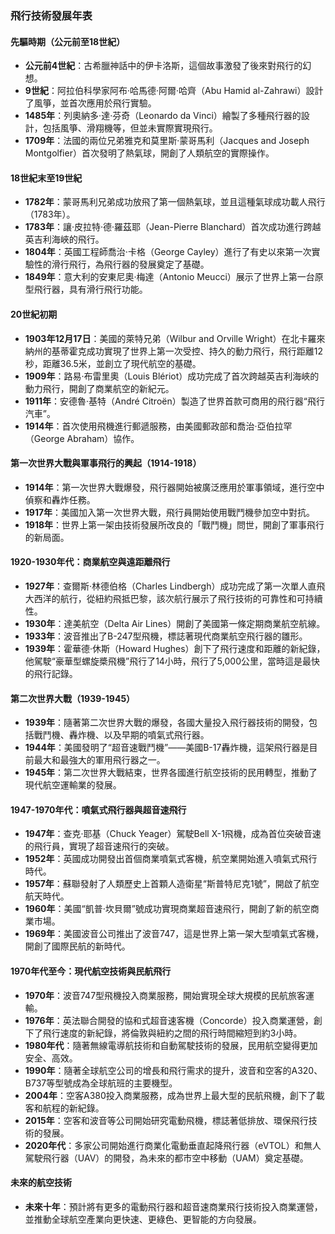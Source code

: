 ### 飛行技術發展年表

#### 先驅時期（公元前至18世紀）
- **公元前4世紀**：古希臘神話中的伊卡洛斯，這個故事激發了後來對飛行的幻想。
- **9世紀**：阿拉伯科學家阿布·哈馬德·阿爾·哈齊（Abu Hamid al-Zahrawi）設計了風箏，並首次應用於飛行實驗。
- **1485年**：列奧納多·達·芬奇（Leonardo da Vinci）繪製了多種飛行器的設計，包括風箏、滑翔機等，但並未實際實現飛行。
- **1709年**：法國的兩位兄弟雅克和莫里斯·蒙哥馬利（Jacques and Joseph Montgolfier）首次發明了熱氣球，開創了人類航空的實際操作。

#### 18世紀末至19世紀
- **1782年**：蒙哥馬利兄弟成功放飛了第一個熱氣球，並且這種氣球成功載人飛行（1783年）。
- **1783年**：讓·皮拉特·德·羅茲耶（Jean-Pierre Blanchard）首次成功進行跨越英吉利海峽的飛行。
- **1804年**：英國工程師喬治·卡格（George Cayley）進行了有史以來第一次實驗性的滑行飛行，為飛行器的發展奠定了基礎。
- **1849年**：意大利的安東尼奧·梅達（Antonio Meucci）展示了世界上第一台原型飛行器，具有滑行飛行功能。

#### 20世紀初期
- **1903年12月17日**：美國的萊特兄弟（Wilbur and Orville Wright）在北卡羅來納州的基蒂霍克成功實現了世界上第一次受控、持久的動力飛行，飛行距離12秒，距離36.5米，並創立了現代航空的基礎。
- **1909年**：路易·布雷里奧（Louis Blériot）成功完成了首次跨越英吉利海峽的動力飛行，開創了商業航空的新紀元。
- **1911年**：安德魯·基特（André Citroën）製造了世界首款可商用的飛行器“飛行汽車”。
- **1914年**：首次使用飛機進行郵遞服務，由美國郵政部和喬治·亞伯拉罕（George Abraham）協作。

#### 第一次世界大戰與軍事飛行的興起（1914-1918）
- **1914年**：第一次世界大戰爆發，飛行器開始被廣泛應用於軍事領域，進行空中偵察和轟炸任務。
- **1917年**：美國加入第一次世界大戰，飛行員開始使用戰鬥機參加空中對抗。
- **1918年**：世界上第一架由技術發展所改良的「戰鬥機」問世，開創了軍事飛行的新局面。

#### 1920-1930年代：商業航空與遠距離飛行
- **1927年**：查爾斯·林德伯格（Charles Lindbergh）成功完成了第一次單人直飛大西洋的航行，從紐約飛抵巴黎，該次航行展示了飛行技術的可靠性和可持續性。
- **1930年**：達美航空（Delta Air Lines）開創了美國第一條定期商業航空航線。
- **1933年**：波音推出了B-247型飛機，標誌著現代商業航空飛行器的雛形。
- **1939年**：霍華德·休斯（Howard Hughes）創下了飛行速度和距離的新紀錄，他駕駛“豪華型螺旋槳飛機”飛行了14小時，飛行了5,000公里，當時這是最快的飛行記錄。

#### 第二次世界大戰（1939-1945）
- **1939年**：隨著第二次世界大戰的爆發，各國大量投入飛行器技術的開發，包括戰鬥機、轟炸機、以及早期的噴氣式飛行器。
- **1944年**：美國發明了“超音速戰鬥機”——美國B-17轟炸機，這架飛行器是目前最大和最強大的軍用飛行器之一。
- **1945年**：第二次世界大戰結束，世界各國進行航空技術的民用轉型，推動了現代航空運輸業的發展。

#### 1947-1970年代：噴氣式飛行器與超音速飛行
- **1947年**：查克·耶基（Chuck Yeager）駕駛Bell X-1飛機，成為首位突破音速的飛行員，實現了超音速飛行的突破。
- **1952年**：英國成功開發出首個商業噴氣式客機，航空業開始進入噴氣式飛行時代。
- **1957年**：蘇聯發射了人類歷史上首顆人造衛星“斯普特尼克1號”，開啟了航空航天時代。  
- **1960年**：美國“凱普·坎貝爾”號成功實現商業超音速飛行，開創了新的航空商業市場。
- **1969年**：美國波音公司推出了波音747，這是世界上第一架大型噴氣式客機，開創了國際民航的新時代。

#### 1970年代至今：現代航空技術與民航飛行
- **1970年**：波音747型飛機投入商業服務，開始實現全球大規模的民航旅客運輸。  
- **1976年**：英法聯合開發的協和式超音速客機（Concorde）投入商業運營，創下了飛行速度的新紀錄，將倫敦與紐約之間的飛行時間縮短到約3小時。
- **1980年代**：隨著無線電導航技術和自動駕駛技術的發展，民用航空變得更加安全、高效。  
- **1990年**：隨著全球航空公司的增長和飛行需求的提升，波音和空客的A320、B737等型號成為全球航班的主要機型。
- **2004年**：空客A380投入商業服務，成為世界上最大型的民航飛機，創下了載客和航程的新紀錄。  
- **2015年**：空客和波音等公司開始研究電動飛機，標誌著低排放、環保飛行技術的發展。  
- **2020年代**：多家公司開始進行商業化電動垂直起降飛行器（eVTOL）和無人駕駛飛行器（UAV）的開發，為未來的都市空中移動（UAM）奠定基礎。

#### 未來的航空技術
- **未來十年**：預計將有更多的電動飛行器和超音速商業飛行技術投入商業運營，並推動全球航空產業向更快速、更綠色、更智能的方向發展。